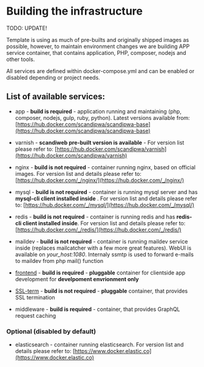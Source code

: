 # Building the infrastructure

TODO: UPDATE!

Template is using as much of pre-builts and originally shipped images as possible, however, to maintain environment changes we are building APP service container, that contains application, PHP, composer, nodejs and other tools.

All services are defined within docker-compose.yml and can be enabled or disabled depending or project needs.

## List of available services:
* app - **build is required** - application running and maintaining (php, composer, nodejs, gulp, ruby, python). Latest versions available from: [https://hub.docker.com/scandipwa/scandipwa-base](https://hub.docker.com/scandipwa/scandipwa-base)

* varnish - **scandiweb pre-built version is available** - For version list please refer to: [https://hub.docker.com/scandipwa/varnish](https://hub.docker.com/scandipwa/varnish)
* nginx - **build is not required** - container running nginx, based on official images. For version list and 
details please refer to: 
[https://hub.docker.com/_/nginx/](https://hub.docker.com/_/nginx/)
* mysql - **build is not required** - container is running mysql server and has **mysql-cli client installed inside**
. For version list and details please refer to: [https://hub.docker.com/_/mysql/](https://hub.docker.com/_/mysql/)
* redis - **build is not required** - container is running redis and has **redis-cli client installed inside**. For 
version list and details please refer to: [https://hub.docker.com/_/redis/](https://hub.docker.com/_/redis/)
* maildev - **build is not required** - container is running maildev service inside (replaces mailcatcher with a few 
more great features). WebUI is available on *your_host:1080*. Internaly ssmtp is used to forward e-mails to maildev from php mail() function
* [frontend](./F-Frontend-container.md) - **build is required** - **pluggable** container for clientside app 
development for **develpoment envrionment 
only** 
* [SSL-term](./G-SSL-container.md) - **build is not required** - **pluggable** container, that provides SSL termination
* middleware - **build is required** - container, that provides GraphQL request caching

### Optional (disabled by default)
* elasticsearch - container running elasticsearch. For version list and details please refer to: [https://www.docker.elastic.co](https://www.docker.elastic.co)
